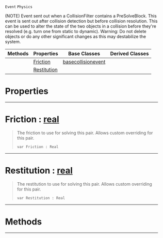  `Event` `Physics`



(NOTE) Event sent out when a CollisionFilter contains a PreSolveBlock. This event is sent out after collision detection but before collision resolution. This can be used to alter the state of the two objects in a collision before they're resolved (e.g. turn one from static to dynamic). Warning: Do not delete objects or do any other significant changes as this may destabilize the system.

|Methods|Properties|Base Classes|Derived Classes|
|---|---|---|---|
| |[ Friction](https://github.com/ZilchEngine/ZilchDocs/blob/master/code_reference/class_reference/presolveevent.md#friction-zilch-engine-doc)|[basecollisionevent](https://github.com/ZilchEngine/ZilchDocs/blob/master/code_reference/class_reference/basecollisionevent.md)| |
| |[ Restitution](https://github.com/ZilchEngine/ZilchDocs/blob/master/code_reference/class_reference/presolveevent.md#restitution-zilch-engine)| | |


 #  Properties


---  
 #  Friction : [real](https://github.com/ZilchEngine/ZilchDocs/blob/master/code_reference/nada_base_types/real.md)

> The friction to use for solving this pair. Allows custom overriding for this pair.
> ``` lang=cpp, name=Nada
> var Friction : Real


---  
 #  Restitution : [real](https://github.com/ZilchEngine/ZilchDocs/blob/master/code_reference/nada_base_types/real.md)

> The restitution to use for solving this pair. Allows custom overriding for this pair.
> ``` lang=cpp, name=Nada
> var Restitution : Real


---  
 #  Methods


---  
 

 